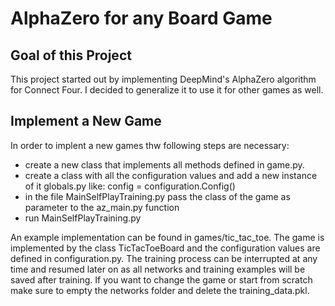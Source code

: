 # AlphaZero for any Board Game



## Goal of this Project 
This project started out by implementing DeepMind's AlphaZero algorithm for Connect Four. I decided to generalize it to use it for other games as well.

## Implement a New Game
In order to implent a new games thw following steps are necessary:
- create a new class that implements all methods defined in game.py.
- create a class with all the configuration values and add a new instance of it globals.py like: config = configuration.Config()
- in the file MainSelfPlayTraining.py pass the class of the game as parameter to the az_main.py function
- run MainSelfPlayTraining.py


An example implementation can be found in games/tic_tac_toe. The game is implemented by the class TicTacToeBoard and the configuration values are defined in configuration.py. The training process can be interrupted at any time and resumed later on as all networks and training examples will be saved after training. If you want to change the game or start from scratch make sure to empty the networks folder and delete the training_data.pkl.